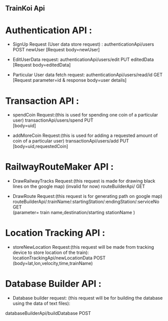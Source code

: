 ## TrainKoi Api 


# Authentication API :

- SignUp Request (User data store request) : 
  authenticationApi/users  POST  newUser
  [Request body=newUser]

- EditUserData request:
  authenticationApi/users/edit  PUT  editedData
	[Request body=editedData]

- Particular User data fetch request:
	authenticationApi/users/read/id  GET
	[Request parameter=id & response body=user details]

     

# Transaction API :

- spendCoin Request:(this is used for spending one coin of a particular user)
	transactionApi/users/spend   PUT  
	[body=uid]

- addMoreCoin Request:(this is used for adding a requested amount of coin of a particular user)
	transactionApi/users/add   PUT  
	[body=uid,requestedCoin]

# RailwayRouteMaker API :
- DrawRailwayTracks Request:(this request is made for drawing black lines on the google map) (invalid for now) 
	routeBuilderApi/  GET

- DrawRoute Request:(this request is for generating path on google map)
	routeBuilderApi/:trainName/:startingStation/:endingStation/:serviceNo GET	
	(parameter=  train name,destination/starting stationName )

# Location Tracking API :
- storeNewLocation Request:(this request will be made from tracking device to store location of the train):
	locationTrackingApi/newLocationData  POST  
	(body=lat,lon,velocity,time,trainName)


# Database Builder API :
- Database builder request: (this request will be for building the database using the data of text files):

databaseBuilderApi/buildDatabase   POST
